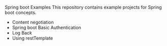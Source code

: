 Spring boot Examples
This repository contains example projects for Spring boot concepts.
* Content negotiation 
* Spring boot Basic Authentication 
* Log Back 
* Using restTemplate
